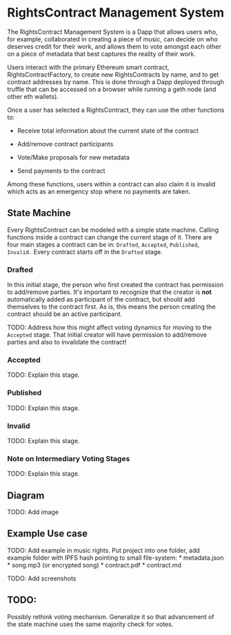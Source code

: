 # RightsContract Management System
The RightsContract Management System is a Dapp that allows users who, for example, collaborated in creating a piece of music, can decide on who deserves credit for their work, and allows them to vote amongst each other on a piece of metadata that best captures the reality of their work.

Users interact with the primary Ethereum smart contract, RightsContractFactory, to create new RightsContracts by name, and to get contract addresses by name. This is done through a Dapp deployed through truffle that can be accessed on a browser while running a geth node (and other eth wallets).

Once a user has selected a RightsContract, they can use the other functions to:

  * Receive total information about the current state of the contract

  * Add/remove contract participants

  * Vote/Make proposals for new metadata

  * Send payments to the contract

Among these functions, users within a contract can also claim it is invalid which acts as an emergency stop where no payments are taken.

## State Machine
Every RightsContract can be modeled with a simple state machine. Calling functions inside a contract can change the current stage of it. There are four main stages a contract can be in: `Drafted`, `Accepted`, `Published`, `Invalid.` Every contract starts off in the `Drafted` stage.

### Drafted
In this initial stage, the person who first created the contract has permission to add/remove parties. It's important to recognize that the creator is **not** automatically added as participant of the contract, but should add themselves to the contract first. As is, this means the person creating the contract should be an active participant.

TODO: Address how this might affect voting dynamics for moving to the `Accepted` stage. That initial creator will have permission to add/remove parties and also to invalidate the contract!

### Accepted
TODO: Explain this stage.

### Published
TODO: Explain this stage.

### Invalid
TODO: Explain this stage.

### Note on Intermediary Voting Stages
TODO: Explain this stage.

## Diagram
TODO: Add image

## Example Use case
TODO: Add example in music rights. Put project into one folder, add example folder with IPFS hash pointing to small file-system:
        * metadata.json
        * song.mp3 (or encrypted song)
        * contract.pdf
        * contract.md

TODO: Add screenshots

## TODO:

Possibly rethink voting mechanism. Generalize it so that advancement of the state machine uses the same majority check for votes.
